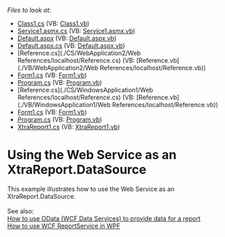<!-- default file list -->
*Files to look at*:

* [Class1.cs](./CS/ClassLibrary1/Class1.cs) (VB: [Class1.vb](./VB/ClassLibrary1/Class1.vb))
* [Service1.asmx.cs](./CS/WebApplication1/Service1.asmx.cs) (VB: [Service1.asmx.vb](./VB/WebApplication1/Service1.asmx.vb))
* [Default.aspx](./CS/WebApplication2/Default.aspx) (VB: [Default.aspx.vb](./VB/WebApplication2/Default.aspx.vb))
* [Default.aspx.cs](./CS/WebApplication2/Default.aspx.cs) (VB: [Default.aspx.vb](./VB/WebApplication2/Default.aspx.vb))
* [Reference.cs](./CS/WebApplication2/Web References/localhost/Reference.cs) (VB: [Reference.vb](./VB/WebApplication2/Web References/localhost/Reference.vb))
* [Form1.cs](./CS/WindowsApplication1/Form1.cs) (VB: [Form1.vb](./VB/WindowsApplication1/Form1.vb))
* [Program.cs](./CS/WindowsApplication1/Program.cs) (VB: [Program.vb](./VB/WindowsApplication1/Program.vb))
* [Reference.cs](./CS/WindowsApplication1/Web References/localhost/Reference.cs) (VB: [Reference.vb](./VB/WindowsApplication1/Web References/localhost/Reference.vb))
* [Form1.cs](./CS/WindowsApplication1/WindowsApplication1/Form1.cs) (VB: [Form1.vb](./VB/WindowsApplication1/WindowsApplication1/Form1.vb))
* [Program.cs](./CS/WindowsApplication1/WindowsApplication1/Program.cs) (VB: [Program.vb](./VB/WindowsApplication1/WindowsApplication1/Program.vb))
* [XtraReport1.cs](./CS/WindowsApplication1/XtraReport1.cs) (VB: [XtraReport1.vb](./VB/WindowsApplication1/XtraReport1.vb))
<!-- default file list end -->
# Using the Web Service as an XtraReport.DataSource


<p>This example illustrates how to use the Web Service as an XtraReport.DataSource.<br><br>See also:<br><a href="https://www.devexpress.com/Support/Center/p/T264297">How to use OData (WCF Data Services) to provide data for a report</a><br><a href="https://www.devexpress.com/Support/Center/p/E4291">How to use WCF ReportService in WPF</a></p>

<br/>



